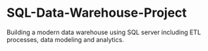 # SQL-Data-Warehouse-Project
Building a modern data warehouse using SQL server including ETL processes, data modeling and analytics.
